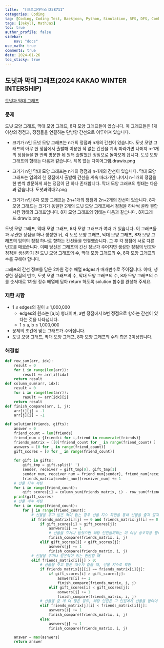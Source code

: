 ```yaml
---
title:  "[프로그래머스]258711"
categories: Coding
tag: [Coding, Coding Test, Baekjoon, Python, Simulation, BFS, DFS, Combination]
tags: [Jekyll, MathJax]
toc: true
author_profile: false
sidebar:
    nav: "docs"
use_math: true
comments: true
date: 2024-01-26
toc_sticky: true
---
```


## 도넛과 막대 그래프(2024 KAKAO WINTER INTERSHIP)

[도넛과 막대 그래프](https://school.programmers.co.kr/learn/courses/30/lessons/258711)

### 문제
도넛 모양 그래프, 막대 모양 그래프, 8자 모양 그래프들이 있습니다. 이 그래프들은 1개 이상의 정점과, 정점들을 연결하는 단방향 간선으로 이루어져 있습니다.   
- 크기가 n인 도넛 모양 그래프는 n개의 정점과 n개의 간선이 있습니다. 도넛 모양 그래프의 아무 한 정점에서 출발해 이용한 적 없는 간선을 계속 따라가면 나머지 n-1개의 정점들을 한 번씩 방문한 뒤 원래 출발했던 정점으로 돌아오게 됩니다. 도넛 모양 그래프의 형태는 다음과 같습니다.
제목 없는 다이어그램.drawio.png

- 크기가 n인 막대 모양 그래프는 n개의 정점과 n-1개의 간선이 있습니다. 막대 모양 그래프는 임의의 한 정점에서 출발해 간선을 계속 따라가면 나머지 n-1개의 정점을 한 번씩 방문하게 되는 정점이 단 하나 존재합니다. 막대 모양 그래프의 형태는 다음과 같습니다.
도넛과막대2.png

- 크기가 n인 8자 모양 그래프는 2n+1개의 정점과 2n+2개의 간선이 있습니다. 8자 모양 그래프는 크기가 동일한 2개의 도넛 모양 그래프에서 정점을 하나씩 골라 결합시킨 형태의 그래프입니다. 8자 모양 그래프의 형태는 다음과 같습니다.
8자그래프.drawio.png

도넛 모양 그래프, 막대 모양 그래프, 8자 모양 그래프가 여러 개 있습니다. 이 그래프들과 무관한 정점을 하나 생성한 뒤, 각 도넛 모양 그래프, 막대 모양 그래프, 8자 모양 그래프의 임의의 정점 하나로 향하는 간선들을 연결했습니다.
그 후 각 정점에 서로 다른 번호를 매겼습니다.
이때 당신은 그래프의 간선 정보가 주어지면 생성한 정점의 번호와 정점을 생성하기 전 도넛 모양 그래프의 수, 막대 모양 그래프의 수, 8자 모양 그래프의 수를 구해야 합니다.

그래프의 간선 정보를 담은 2차원 정수 배열 edges가 매개변수로 주어집니다. 이때, 생성한 정점의 번호, 도넛 모양 그래프의 수, 막대 모양 그래프의 수, 8자 모양 그래프의 수를 순서대로 1차원 정수 배열에 담아 return 하도록 solution 함수를 완성해 주세요.

### 제한 사항
- 1 ≤ edges의 길이 ≤ 1,000,000
    - edges의 원소는 [a,b] 형태이며, a번 정점에서 b번 정점으로 향하는 간선이 있다는 것을 나타냅니다.
    - 1 ≤ a, b ≤ 1,000,000
- 문제의 조건에 맞는 그래프가 주어집니다.
- 도넛 모양 그래프, 막대 모양 그래프, 8자 모양 그래프의 수의 합은 2이상입니다.

### 해결법



```python
def row_sum(arr, idx):
    result = 0
    for i in range(len(arr)):
        result += arr[i][idx]
    return result
def column_sum(arr, idx):
    result = 0
    for i in range(len(arr)):
        result += arr[idx][i]
    return result
def finish_compare(arr, i, j):
    arr[i][j] = -1
    arr[j][i] = -1

def solution(friends, gifts):
    answer = 0
    friend_count = len(friends)
    friend_num = {friend:i for i,friend in enumerate(friends)}
    friends_matrix = [[0]*friend_count for _ in range(friend_count) ]
    asnwers = [0 for _ in range(friend_count)]
    gift_scores = [0 for _ in range(friend_count)]
    
    for gift in gifts:
        gift_tmp = gift.split(' ')
        sender, receiver = gift_tmp[0], gift_tmp[1]
        sender_num, receiver_num = friend_num[sender], friend_num[receiver]
        friends_matrix[sender_num][receiver_num] += 1
    # 선물 지수 세팅
    for i in range(friend_count):
        gift_scores[i] = column_sum(friends_matrix, i) - row_sum(friends_matrix, i)
    print(gift_scores)
    # 선물 개수 세팅
    for i in range(friend_count):
        for j in range(friend_count):
            # 선물을 주고 받은 적이 없는 경우 선물 지수 확인을 통해 선물을 줄지 말지 결정
            if friends_matrix[i][j] == 0 and friends_matrix[j][i] == 0:
                if gift_scores[i] > gift_scores[j]:
                    asnwers[i] += 1
                    # 선물을 주거나 받았으면 해당 인원들끼리는 더 이상 상호작용 필요가 없으니 해당 인원들에 대해서는 볼 필요가 없으니 default인 -1로 세팅
                    finish_compare(friends_matrix, i, j)
                elif gift_scores[i] < gift_scores[j]:
                    asnwers[j] += 1
                    finish_compare(friends_matrix, i, j)
            # 선물을 주거나 받은적이 있는 인원일 때
            elif friends_matrix[i][j] > 0:
                # 선물을 주고 받은 개수가 같을 때, 선물 지수로 확인
                if friends_matrix[j][i] == friends_matrix[i][j]:
                    if gift_scores[i] > gift_scores[j]:
                        asnwers[i] += 1
                        finish_compare(friends_matrix, i, j)
                    elif gift_scores[i] < gift_scores[j]:
                        asnwers[j] += 1
                        finish_compare(friends_matrix, i, j)
                # 선물을 준 게 더 많은 경우, 해당 인원은 그 인원에게 선물을 받아야 함
                elif friends_matrix[j][i] < friends_matrix[i][j]:
                    asnwers[i] += 1
                    finish_compare(friends_matrix, i, j)
                else:
                    asnwers[j] += 1
                    finish_compare(friends_matrix, i, j)

    answer = max(asnwers)
    return answer
```